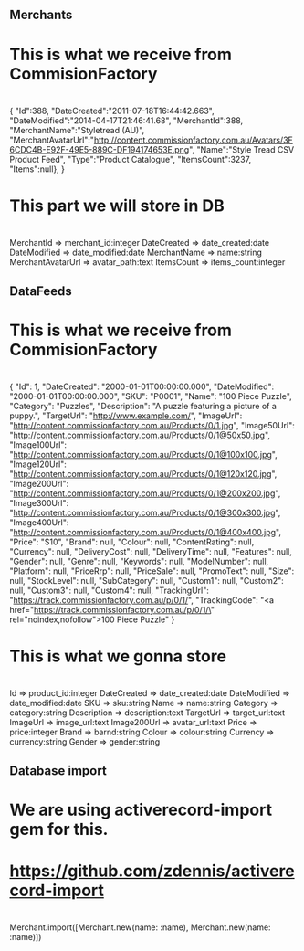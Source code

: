 Merchants
---------
#
# This is what we receive from CommisionFactory
#
{
  "Id":388,
  "DateCreated":"2011-07-18T16:44:42.663",
  "DateModified":"2014-04-17T21:46:41.68",
  "MerchantId":388,
  "MerchantName":"Styletread (AU)",
  "MerchantAvatarUrl":"http://content.commissionfactory.com.au/Avatars/3F6CDC4B-E92F-49E5-889C-DF194174653E.png",
  "Name":"Style Tread CSV Product Feed",
  "Type":"Product Catalogue",
  "ItemsCount":3237,
  "Items":null},
}

#
# This part we will store in DB
#
MerchantId        => merchant_id:integer 
DateCreated       => date_created:date 
DateModified      => date_modified:date 
MerchantName      => name:string 
MerchantAvatarUrl => avatar_path:text 
ItemsCount        => items_count:integer


DataFeeds
---------
#
# This is what we receive from CommisionFactory
#
{
  "Id": 1,
  "DateCreated": "2000-01-01T00:00:00.000",
  "DateModified": "2000-01-01T00:00:00.000",
  "SKU": "P0001",
  "Name": "100 Piece Puzzle",
  "Category": "Puzzles",
  "Description": "A puzzle featuring a picture of a puppy.",
  "TargetUrl": "http://www.example.com/",
  "ImageUrl": "http://content.commissionfactory.com.au/Products/0/1.jpg",
  "Image50Url": "http://content.commissionfactory.com.au/Products/0/1@50x50.jpg",
  "Image100Url": "http://content.commissionfactory.com.au/Products/0/1@100x100.jpg",
  "Image120Url": "http://content.commissionfactory.com.au/Products/0/1@120x120.jpg",
  "Image200Url": "http://content.commissionfactory.com.au/Products/0/1@200x200.jpg",
  "Image300Url": "http://content.commissionfactory.com.au/Products/0/1@300x300.jpg",
  "Image400Url": "http://content.commissionfactory.com.au/Products/0/1@400x400.jpg",
  "Price": "$10",
  "Brand": null,
  "Colour": null,
  "ContentRating": null,
  "Currency": null,
  "DeliveryCost": null,
  "DeliveryTime": null,
  "Features": null,
  "Gender": null,
  "Genre": null,
  "Keywords": null,
  "ModelNumber": null,
  "Platform": null,
  "PriceRrp": null,
  "PriceSale": null,
  "PromoText": null,
  "Size": null,
  "StockLevel": null,
  "SubCategory": null,
  "Custom1": null,
  "Custom2": null,
  "Custom3": null,
  "Custom4": null,
  "TrackingUrl": "https://track.commissionfactory.com.au/p/0/1/",
  "TrackingCode": "<a href=\"https://track.commissionfactory.com.au/p/0/1/\" rel=\"noindex,nofollow\">100 Piece Puzzle</a>"
}

#
# This is what we gonna store
#
Id             => product_id:integer
DateCreated    => date_created:date
DateModified   => date_modified:date
SKU            => sku:string
Name           => name:string
Category       => category:string
Description    => description:text
TargetUrl      => target_url:text
ImageUrl       => image_url:text
Image200Url    => avatar_url:text
Price          => price:integer
Brand          => barnd:string
Colour         => colour:string
Currency       => currency:string
Gender         => gender:string


Database import
---------------
#
# We are using activerecord-import gem for this. 
# https://github.com/zdennis/activerecord-import
#
Merchant.import([Merchant.new(name: :name), Merchant.new(name: :name)])